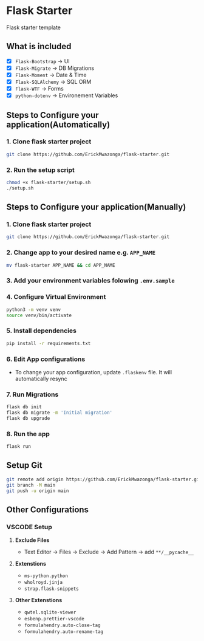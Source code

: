 # Flask Starter
Flask starter template

## What is included
- [x] `Flask-Bootstrap` -> UI
- [x] `Flask-Migrate` -> DB Migrations
- [x] `Flask-Moment` -> Date & Time
- [x] `Flask-SQLAlchemy` -> SQL ORM
- [x] `Flask-WTF` -> Forms
- [x] `python-dotenv` -> Environement Variables

## Steps to Configure your application(Automatically)
###  1. Clone flask starter project
```bash
git clone https://github.com/ErickMwazonga/flask-starter.git
```

###  2. Run the setup script
```bash
chmod +x flask-starter/setup.sh
./setup.sh
```

## Steps to Configure your application(Manually)

###  1.  Clone flask starter project
```bash
git clone https://github.com/ErickMwazonga/flask-starter.git
```

###  2.  Change app to your desired name e.g. `APP_NAME`
```bash
mv flask-starter APP_NAME && cd APP_NAME
```

### 3. Add your environment variables folowing `.env.sample`

### 4.  Configure Virtual Environment
```bash
python3 -m venv venv
source venv/bin/activate
```

### 5. Install dependencies
```bash
pip install -r requirements.txt
```

### 6. Edit App configurations
- To change your app configuration, update `.flaskenv` file. It will automatically resync

### 7. Run Migrations
```bash
flask db init
flask db migrate -m 'Initial migration'
flask db upgrade
```

### 8. Run the app
```bash
flask run
```

## Setup Git
```bash
git remote add origin https://github.com/ErickMwazonga/flask-starter.git
git branch -M main
git push -u origin main
```

## Other Configurations
### VSCODE Setup
1. **Exclude Files**
   - Text Editor -> Files -> Exclude -> Add Pattern -> add  `**/__pycache__`

2. **Extenstions**
   - `ms-python.python`
   - `wholroyd.jinja`
   - `strap.flask-snippets`

3. **Other Extenstions**
   - `qwtel.sqlite-viewer`
   - `esbenp.prettier-vscode`
   - `formulahendry.auto-close-tag`
   - `formulahendry.auto-rename-tag`
